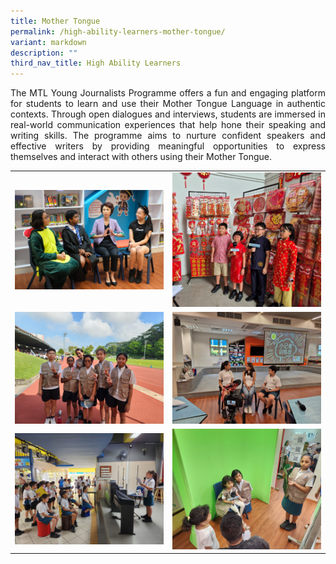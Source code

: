 ```yaml
---
title: Mother Tongue
permalink: /high-ability-learners-mother-tongue/
variant: markdown
description: ""
third_nav_title: High Ability Learners
---
```

<p style="text-align: justify">The MTL Young Journalists Programme offers a fun and engaging platform for students to learn and use their Mother Tongue Language in authentic contexts. Through open dialogues and interviews, students are immersed in real-world communication experiences that help hone their speaking and writing skills. The programme aims to nurture confident speakers and effective writers by providing meaningful opportunities to express themselves and interact with others using their Mother Tongue.
</p>

<table style="border-collapse: collapse; text-align: center;" border="0">
  <tbody><tr>
    <td><img style="width:580px; height:auto;" alt="MTL Young Journalists" src="/images/Learning/High%20Ability%20Learners%20(HALs)/mtlyjp1_2025.jpg"></td>
    <td><img style="width:300px; height:auto;" alt="MTL Young Journalists" src="/images/Learning/High%20Ability%20Learners%20(HALs)/mtlyjp2_2025.jpg"></td>
  </tr>
  <tr>
    <td><img style="width:580px; height:auto;" alt="MTL Young Journalists" src="/images/Learning/High%20Ability%20Learners%20(HALs)/mtlyjp3_2025.jpg"></td>
    <td><img style="width:580px; height:auto;" alt="MTL Young Journalists" src="/images/Learning/High%20Ability%20Learners%20(HALs)/mtlyjp4_2025.jpg"></td>
  </tr>
	  <tr>
    <td><img style="width:580px; height:auto;" alt="MTL Young Journalists" src="/images/Learning/High%20Ability%20Learners%20(HALs)/mtlyjp5_2025.jpg"></td>
    <td><img style="width:580px; height:auto;" alt="MTL Young Journalists" src="/images/Learning/High%20Ability%20Learners%20(HALs)/mtlyjp6_2025.jpg"></td>
  </tr>
</tbody></table>